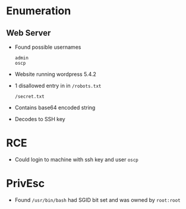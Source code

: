 # Enumeration

## Web Server

- Found possible usernames

	```
	admin
	oscp
	```

- Website running wordpress 5.4.2

- 1 disallowed entry in in `/robots.txt`

	`/secret.txt`

- Contains base64 encoded string

- Decodes to SSH key

# RCE

- Could login to machine with ssh key and user `oscp`

# PrivEsc

- Found `/usr/bin/bash` had SGID bit set and was owned by `root:root`
